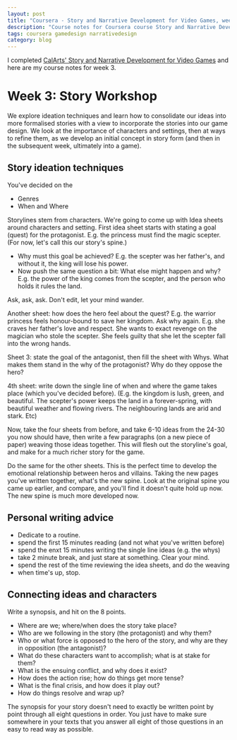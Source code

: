 ```yaml
---
layout: post
title: "Coursera - Story and Narrative Development for Video Games, week 3"
description: "Course notes for Coursera course Story and Narrative Development for Video Games, week 3"
tags: coursera gamedesign narrativedesign
category: blog
---
```


I completed [CalArts' Story and Narrative Development for Video Games](https://www.coursera.org/learn/video-game-story) and here are my course notes for week 3.

# Week 3: Story Workshop

We explore ideation techniques and learn how to consolidate our ideas into more formalised stories with a view to incorporate the stories into our game design. We look at the importance of characters and settings, then at ways to refine them, as we develop an initial concept in story form (and then in the subsequent week, ultimately into a game).

## Story ideation techniques

You've decided on the
- Genres
- When and Where

Storylines stem from characters. We're going to come up with Idea sheets around characters and setting.
First idea sheet starts with stating a goal (quest) for the protagonist. E.g. the princess must find the magic scepter. (For now, let's call this our story's spine.)
- Why must this goal be achieved? E.g. the scepter was her father's, and without it, the king will lose his power.
- Now push the same question a bit: What else might happen and why? E.g. the power of the king comes from the scepter, and the person who holds it rules the land.

Ask, ask, ask.
Don't edit, let your mind wander.

Another sheet: how does the hero feel about the quest?
E.g. the warrior princess feels honour-bound to save her kingdom.
Ask why again. E.g. she craves her father's love and respect. She wants to exact revenge on the magician who stole the scepter. She feels guilty that she let the scepter fall into the wrong hands.

Sheet 3: state the goal of the antagonist, then fill the sheet with Whys. What makes them stand in the why of the protagonist? Why do they oppose the hero?

4th sheet: write down the single line of when and where the game takes place (which you've decided before). (E.g. the kingdom is lush, green, and beautiful. The scepter's power keeps the land in a forever-spring, with beautiful weather and flowing rivers. The neighbouring lands are arid and stark. Etc)

Now, take the four sheets from before, and take 6-10 ideas from the 24-30 you now should have, then write a few paragraphs (on a new piece of paper) weaving those ideas together. This will flesh out the storyline's goal, and make for a much richer story for the game.

Do the same for the other sheets. This is the perfect time to develop the emotional relationship between heros and villains.
Taking the new pages you've written together, what's the new spine.
Look at the original spine you came up earlier, and compare, and you'll find it doesn't quite hold up now. The new spine is much more developed now.

## Personal writing advice

- Dedicate to a routine.
- spend the first 15 minutes reading (and not what you've written before)
- spend the enxt 15 minutes writing the single line ideas (e.g. the whys)
- take 2 minute break, and just stare at something. Clear your mind.
- spend the rest of the time reviewing the idea sheets, and do the weaving
- when time's up, stop. 

## Connecting ideas and characters

Write a synopsis, and hit on the 8 points.

- Where are we; where/when does the story take place?
- Who are we following in the story (the protagonist) and why them?
- Who or what force is opposed to the hero of the story, and why are they in opposition (the antagonist)?
- What do these characters want to accomplish; what is at stake for them?
- What is the ensuing conflict, and why does it exist?
- How does the action rise; how do things get more tense?
- What is the final crisis, and how does it play out?
- How do things resolve and wrap up?

The synopsis for your story doesn't need to exactly be written point by point through all eight questions in order. You just have to make sure somewhere in your texts that you answer all eight of those questions in an easy to read way as possible. 


